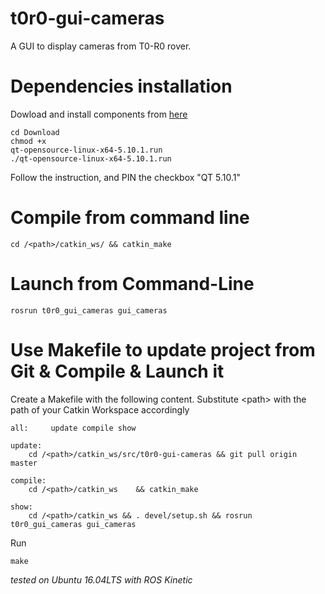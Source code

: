 # t0r0-gui-cameras

A GUI to display cameras from T0-R0 rover.

# Dependencies installation
  Dowload and install components from <a href="https://download.qt.io/official_releases/qt/5.10/5.10.1/">here</a>

<code>cd Download  </code> <br> <code>chmod +x qt-opensource-linux-x64-5.10.1.run</code> <br> <code>./qt-opensource-linux-x64-5.10.1.run </code>  <br>

<h> Follow the instruction, and PIN the checkbox "QT 5.10.1" </h>

# Compile from command line
```
cd /<path>/catkin_ws/ && catkin_make
```

# Launch from Command-Line
```
rosrun t0r0_gui_cameras gui_cameras
```

# Use Makefile to update project from Git & Compile & Launch it

Create a Makefile with the following content. Substitute \<path\> with the path of your Catkin Workspace accordingly
```
all:	 update	compile	show

update:
	cd /<path>/catkin_ws/src/t0r0-gui-cameras && git pull origin master

compile:
	cd /<path>/catkin_ws	&& catkin_make

show:
	cd /<path>/catkin_ws && . devel/setup.sh && rosrun t0r0_gui_cameras gui_cameras
```
Run
```
make
```

*tested on Ubuntu 16.04LTS with ROS Kinetic*
